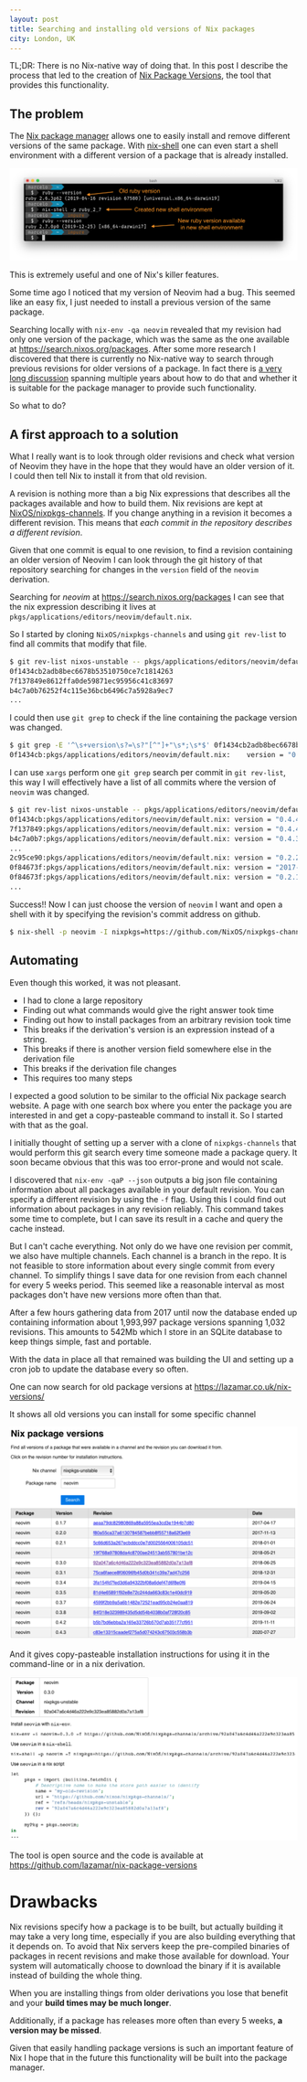 ```yaml
---
layout: post
title: Searching and installing old versions of Nix packages
city: London, UK
---
```


TL;DR: There is no Nix-native way of doing that. In this post I describe the process that led to the creation of [Nix Package Versions](https://lazamar.co.uk/nix-versions), the tool that provides this functionality.

## The problem

The [Nix package manager](https://nixos.org) allows one to easily install and remove different versions of the same package. With [nix-shell](https://nixos.org/guides/nix-pills/developing-with-nix-shell.html) one can even start a shell environment with a different version of a package that is already installed.

![nix-shell example](../images/2020-08-31-nix-shell-example.png)

This is extremely useful and one of Nix's killer features.

Some time ago I noticed that my version of Neovim had a bug. This seemed like an easy fix, I just needed to install a previous version of the same package.

Searching locally with `nix-env -qa neovim` revealed that my revision had only one version of the package, which was the same as the one available at <https://search.nixos.org/packages>. After some more research I discovered that there is currently no Nix-native way to search through previous revisions for older versions of a package. In fact there is [a very long discussion](https://github.com/NixOS/nixpkgs/issues/9682#issuecomment-658424656) spanning multiple years about how to do that and whether it is suitable for the package manager to provide such functionality.

So what to do?

## A first approach to a solution

What I really want is to look through older revisions and check what version of Neovim they have in the hope that they would have an older version of it. I could then tell Nix to install it from that old revision.

A revision is nothing more than a big Nix expressions that describes all the packages available and how to build them. Nix revisions are kept at [NixOS/nixpkgs-channels](https://github.com/NixOS/nixpkgs-channels). If you change anything in a revision it becomes a different revision. This means that *each commit in the repository describes a different revision*.

Given that one commit is equal to one revision, to find a revision containing an older version of Neovim I can look through the git history of that repository searching for changes in the `version` field of the `neovim` derivation.

Searching for *neovim* at <https://search.nixos.org/packages> I can see that the nix expression describing it lives at `pkgs/applications/editors/neovim/default.nix`.

So I started by cloning `NixOS/nixpkgs-channels` and using `git rev-list` to find all commits that modify that file.

``` bash
$ git rev-list nixos-unstable -- pkgs/applications/editors/neovim/default.nix
0f1434cb2adb8bec6678b53510750ce7c1814263
7f137849e8612ffa0de59871ec95956c41c83697
b4c7a0b76252f4c115e36bcb6496c7a5928a9ec7
...
```

I could then use `git grep` to check if the line containing the package version was changed.

``` bash
$ git grep -E '^\s+version\s?=\s?"[^"]+"\s*;\s*$' 0f1434cb2adb8bec6678b53510750ce7c1814263 -- pkgs/applications/editors/neovim/default.nix
0f1434cb:pkgs/applications/editors/neovim/default.nix:    version = "0.4.4";
```

I can use `xargs` perform one `git grep` search per commit in `git rev-list`, this way I will effectively have a list of all commits where the version of `neovim` was changed.

```bash
$ git rev-list nixos-unstable -- pkgs/applications/editors/neovim/default.nix | xargs -I{} git grep -E '^\s+version\s?=\s?"[^"]+"\s*;\s*$' {} -- pkgs/applications/editors/neovim/default.nix
0f1434cb:pkgs/applications/editors/neovim/default.nix: version = "0.4.4";
7f137849:pkgs/applications/editors/neovim/default.nix: version = "0.4.4";
b4c7a0b7:pkgs/applications/editors/neovim/default.nix: version = "0.4.3";
...
2c95ce90:pkgs/applications/editors/neovim/default.nix: version = "0.2.2";
0f84673f:pkgs/applications/editors/neovim/default.nix: version = "2017-11-05";
0f84673f:pkgs/applications/editors/neovim/default.nix: version = "0.2.1";
...
```

Success!! Now I can just choose the version of `neovim` I want and open a shell with it by specifying the revision's commit address on github.

``` bash
$ nix-shell -p neovim -I nixpkgs=https://github.com/NixOS/nixpkgs-channels/archive/92a047a6c4d46a222e9c323ea85882d0a7a13af8.tar.gz
```

## Automating

Even though this worked, it was not pleasant.

- I had to clone a large repository
- Finding out what commands would give the right answer took time
- Finding out how to install packages from an arbitrary revision took time
- This breaks if the derivation's version is an expression instead of a string.
- This breaks if there is another version field somewhere else in the derivation file
- This breaks if the derivation file changes
- This requires too many steps

I expected a good solution to be similar to the official Nix package search website. A page with one search box where you enter the package you are interested in and get a copy-pasteable command to install it. So I started with that as the goal.

I initially thought of setting up a server with a clone of `nixpkgs-channels` that would perform this git search every time someone made a package query. It soon became obvious that this was too error-prone and would not scale.

I discovered that `nix-env -qaP --json` outputs a big json file containing information about all packages available in your default revision. You can specify a different revision by using the `-f` flag. Using this I could find out information about packages in any revision reliably. This command takes some time to complete, but I can save its result in a cache and query the cache instead.

But I can't cache everything. Not only do we have one revision per commit, we also have multiple channels.  Each channel is a branch in the repo. It is not feasible to store information about every single commit from every channel. To simplify things I save data for one revision from each channel for every 5 weeks period. This seemed like a reasonable interval as most packages don't have new versions more often than that.

After a few hours gathering data from 2017 until now the database ended up containing information about 1,993,997 package versions spanning 1,032 revisions. This amounts to 542Mb which I store in an SQLite database to keep things simple, fast and portable.

With the data in place all that remained was building the UI and setting up a cron job to update the database every so often.

One can now search for old package versions at <https://lazamar.co.uk/nix-versions/>

It shows all old versions you can install for some specific channel

![Screenshot of neovim versions search result from lazamar.co.uk/nix-versions](../images/2020-08-31-neovim-versions-2.png)

And it gives copy-pasteable installation instructions for using it in the command-line or in a nix derivation.

![Screenshot of neovim versions search result from lazamar.co.uk/nix-versions](../images/2020-08-31-neovim-install-instructions.png)

The tool is open source and the code is available at <https://github.com/lazamar/nix-package-versions>

# Drawbacks

Nix revisions specify how a package is to be built, but actually building it may take a very long time, especially if you are also building everything that it depends on. To avoid that Nix servers keep the pre-compiled binaries of packages in recent revisions and make those available for download. Your system will automatically choose to download the binary if it is available instead of building the whole thing.

When you are installing things from older derivations you lose that benefit and your **build times may be much longer**.

Additionally, if a package has releases more often than every 5 weeks, **a version may be missed**.

Given that easily handling package versions is such an important feature of Nix I hope that in the future this functionality will be built into the package manager.
